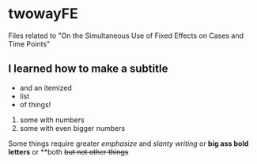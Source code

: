 # twowayFE
Files related to "On the Simultaneous Use of Fixed Effects on Cases and Time Points"

## I learned how to make a subtitle
* and an itemized
* list
* of things!

1. some with numbers
2. some with even bigger numbers

Some things require greater *emphasize* and _slanty writing_ or **big ass bold letters** or 
**both ~~but not other things~~
